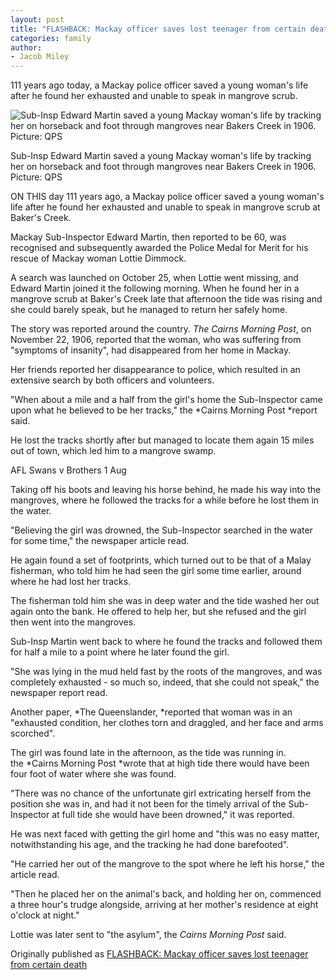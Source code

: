 ```yaml
---
layout: post
title: "FLASHBACK: Mackay officer saves lost teenager from certain death"
categories: family
author: 
- Jacob Miley
---
```


111 years ago today, a Mackay police officer saved a young woman's life after he found her exhausted and unable to speak in mangrove scrub.


![Sub-Insp Edward Martin saved a young Mackay woman's life by tracking her on horseback and foot through mangroves near Bakers Creek in 1906. Picture: QPS](https://content.api.news/v3/images/bin/21e73e05ccb2cf3f05bb64c97af93ab9)

Sub-Insp Edward Martin saved a young Mackay woman's life by tracking her on horseback and foot through mangroves near Bakers Creek in 1906. Picture: QPS

ON THIS day 111 years ago, a Mackay police officer saved a young woman's life after he found her exhausted and unable to speak in mangrove scrub at Baker's Creek.

Mackay Sub-Inspector Edward Martin, then reported to be 60, was recognised and subsequently awarded the Police Medal for Merit for his rescue of Mackay woman Lottie Dimmock.

A search was launched on October 25, when Lottie went missing, and Edward Martin joined it the following morning. When he found her in a mangrove scrub at Baker's Creek late that afternoon the tide was rising and she could barely speak, but he managed to return her safely home.

The story was reported around the country. *The Cairns Morning Post*, on November 22, 1906, reported that the woman, who was suffering from "symptoms of insanity", had disappeared from her home in Mackay.

Her friends reported her disappearance to police, which resulted in an extensive search by both officers and volunteers.

"When about a mile and a half from the girl's home the Sub-Inspector came upon what he believed to be her tracks," the *Cairns Morning Post *report said.

He lost the tracks shortly after but managed to locate them again 15 miles out of town, which led him to a mangrove swamp.

AFL Swans v Brothers 1 Aug



Taking off his boots and leaving his horse behind, he made his way into the mangroves, where he followed the tracks for a while before he lost them in the water.

"Believing the girl was drowned, the Sub-Inspector searched in the water for some time," the newspaper article read.

He again found a set of footprints, which turned out to be that of a Malay fisherman, who told him he had seen the girl some time earlier, around where he had lost her tracks.

The fisherman told him she was in deep water and the tide washed her out again onto the bank. He offered to help her, but she refused and the girl then went into the mangroves.

Sub-Insp Martin went back to where he found the tracks and followed them for half a mile to a point where he later found the girl.

"She was lying in the mud held fast by the roots of the mangroves, and was completely exhausted - so much so, indeed, that she could not speak," the newspaper report read.

Another paper, *The Queenslander, *reported that woman was in an "exhausted condition, her clothes torn and draggled, and her face and arms scorched".

The girl was found late in the afternoon, as the tide was running in. the *Cairns Morning Post *wrote that at high tide there would have been four foot of water where she was found.

"There was no chance of the unfortunate girl extricating herself from the position she was in, and had it not been for the timely arrival of the Sub-Inspector at full tide she would have been drowned," it was reported.

He was next faced with getting the girl home and "this was no easy matter, notwithstanding his age, and the tracking he had done barefooted".

"He carried her out of the mangrove to the spot where he left his horse," the article read.

"Then he placed her on the animal's back, and holding her on, commenced a three hour's trudge alongside, arriving at her mother's residence at eight o'clock at night."

Lottie was later sent to "the asylum", the *Cairns Morning Post* said.

Originally published as [FLASHBACK: Mackay officer saves lost teenager from certain death](https://www.newsregionalmedia.com.au/news/flashback-mackay-officer-saves-lost-teenager-from-certain-death/news-story/45e7b55b3e33cb3cf4623a2eba458275)